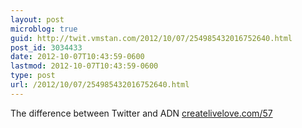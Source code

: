 ```yaml
---
layout: post
microblog: true
guid: http://twit.vmstan.com/2012/10/07/254985432016752640.html
post_id: 3034433
date: 2012-10-07T10:43:59-0600
lastmod: 2012-10-07T10:43:59-0600
type: post
url: /2012/10/07/254985432016752640.html
---
```

The difference between Twitter and ADN <a href="http://createlivelove.com/57">createlivelove.com/57</a>
